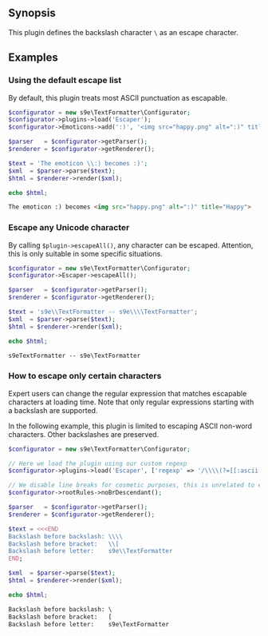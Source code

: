## Synopsis

This plugin defines the backslash character `\` as an escape character.

## Examples

### Using the default escape list

By default, this plugin treats most ASCII punctuation as escapable.

```php
$configurator = new s9e\TextFormatter\Configurator;
$configurator->plugins->load('Escaper');
$configurator->Emoticons->add(':)', '<img src="happy.png" alt=":)" title="Happy">');

$parser   = $configurator->getParser();
$renderer = $configurator->getRenderer();

$text = 'The emoticon \\:) becomes :)'; 
$xml  = $parser->parse($text);
$html = $renderer->render($xml);

echo $html;
```
```html
The emoticon :) becomes <img src="happy.png" alt=":)" title="Happy">
```

### Escape any Unicode character

By calling `$plugin->escapeAll()`, any character can be escaped. Attention, this is only suitable in some specific situations.

```php
$configurator = new s9e\TextFormatter\Configurator;
$configurator->Escaper->escapeAll();

$parser   = $configurator->getParser();
$renderer = $configurator->getRenderer();

$text = 's9e\\TextFormatter -- s9e\\\\TextFormatter'; 
$xml  = $parser->parse($text);
$html = $renderer->render($xml);

echo $html;
```
```html
s9eTextFormatter -- s9e\TextFormatter
```

### How to escape only certain characters

Expert users can change the regular expression that matches escapable characters at loading time. Note that only regular expressions starting with a backslash are supported.

In the following example, this plugin is limited to escaping ASCII non-word characters. Other backslashes are preserved.
```php
$configurator = new s9e\TextFormatter\Configurator;

// Here we load the plugin using our custom regexp
$configurator->plugins->load('Escaper', ['regexp' => '/\\\\(?=[[:ascii:]])\\W/s']);

// We disable line breaks for cosmetic purposes, this is unrelated to escaping
$configurator->rootRules->noBrDescendant();

$parser   = $configurator->getParser();
$renderer = $configurator->getRenderer();

$text = <<<END
Backslash before backslash: \\\\
Backslash before bracket:   \\[
Backslash before letter:    s9e\\TextFormatter
END;

$xml  = $parser->parse($text);
$html = $renderer->render($xml);

echo $html;
```
```html
Backslash before backslash: \
Backslash before bracket:   [
Backslash before letter:    s9e\TextFormatter
```
